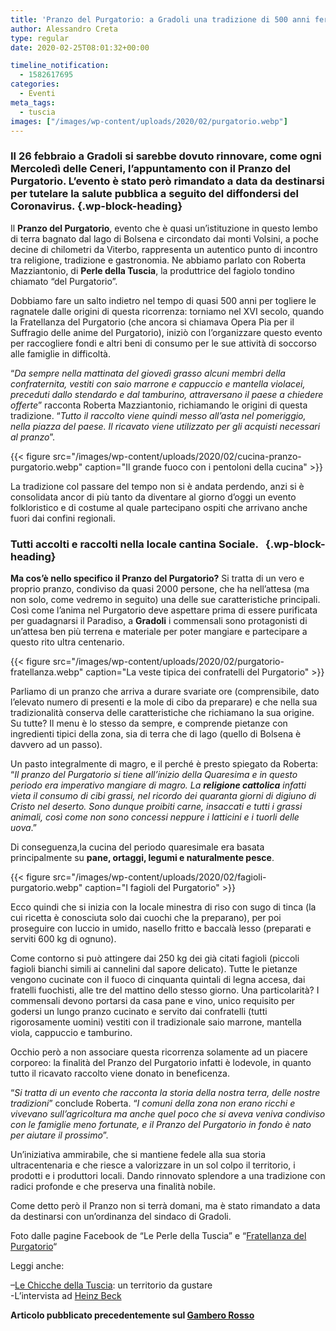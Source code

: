 ```yaml
---
title: 'Pranzo del Purgatorio: a Gradoli una tradizione di 500 anni fermata dal Coronavirus'
author: Alessandro Creta
type: regular
date: 2020-02-25T08:01:32+00:00

timeline_notification:
  - 1582617695
categories:
  - Eventi
meta_tags:
  - tuscia
images: ["/images/wp-content/uploads/2020/02/purgatorio.webp"]
---
```

### Il 26 febbraio a Gradoli si sarebbe dovuto rinnovare, come ogni Mercoledì delle Ceneri, l’appuntamento con il Pranzo del Purgatorio. L&#8217;evento è stato però rimandato a data da destinarsi per tutelare la salute pubblica a seguito del diffondersi del Coronavirus. {.wp-block-heading}

Il **Pranzo del Purgatorio**, evento che è quasi un’istituzione in questo lembo di terra bagnato dal lago di Bolsena e circondato dai monti Volsini, a poche decine di chilometri da Viterbo, rappresenta un autentico punto di incontro tra religione, tradizione e gastronomia. Ne abbiamo parlato con Roberta Mazziantonio, di **Perle della Tuscia**, la produttrice del fagiolo tondino chiamato “del Purgatorio”.

Dobbiamo fare un salto indietro nel tempo di quasi 500 anni per togliere le ragnatele dalle origini di questa ricorrenza: torniamo nel XVI secolo, quando la Fratellanza del Purgatorio (che ancora si chiamava Opera Pia per il Suffragio delle anime del Purgatorio), iniziò con l’organizzare questo evento per raccogliere fondi e altri beni di consumo per le sue attività di soccorso alle famiglie in difficoltà.&nbsp;

“_Da sempre nella mattinata del giovedì grasso alcuni membri della confraternita, vestiti con saio marrone e cappuccio e mantella violacei, preceduti dallo stendardo e dal tamburino, attraversano il paese a chiedere offerte_” racconta Roberta Mazziantonio, richiamando le origini di questa tradizione. “_Tutto il raccolto viene quindi messo all’asta nel pomeriggio, nella piazza del paese. Il ricavato viene utilizzato per gli acquisti necessari al pranzo_”.


{{< figure src="/images/wp-content/uploads/2020/02/cucina-pranzo-purgatorio.webp" caption="Il grande fuoco con i pentoloni della cucina" >}}


La tradizione col passare del tempo non si è andata perdendo, anzi si è consolidata ancor di più tanto da diventare al giorno d’oggi un evento folkloristico e di costume al quale partecipano ospiti che arrivano anche fuori dai confini regionali. 

### Tutti accolti e raccolti nella locale cantina Sociale. &nbsp; {.wp-block-heading}

**Ma cos’è nello specifico il Pranzo del Purgatorio?** Si tratta di un vero e proprio pranzo, condiviso da quasi 2000 persone, che ha nell’attesa (ma non solo, come vedremo in seguito) una delle sue caratteristiche principali. Così come l’anima nel Purgatorio deve aspettare prima di essere purificata per guadagnarsi il Paradiso, a **Gradoli** i commensali sono protagonisti di un’attesa ben più terrena e materiale per poter mangiare e partecipare a questo rito ultra centenario.


{{< figure src="/images/wp-content/uploads/2020/02/purgatorio-fratellanza.webp" caption="La veste tipica dei confratelli del Purgatorio" >}}


Parliamo di un pranzo che arriva a durare svariate ore (comprensibile, dato l’elevato numero di presenti e la mole di cibo da preparare) e che nella sua tradizionalità conserva delle caratteristiche che richiamano la sua origine. Su tutte? Il menu è lo stesso da sempre, e comprende pietanze con ingredienti tipici della zona, sia di terra che di lago (quello di Bolsena è davvero ad un passo).

Un pasto integralmente di magro, e il perché è presto spiegato da Roberta: “_Il pranzo del Purgatorio si tiene all’inizio della Quaresima e in questo periodo era imperativo mangiare di magro.&nbsp;La&nbsp;_**_religione cattolica_**_&nbsp;infatti vieta il consumo di cibi grassi, nel ricordo dei quaranta giorni di digiuno di Cristo nel deserto. Sono dunque proibiti carne, insaccati e tutti i grassi animali, così come non sono concessi neppure i latticini e i tuorli delle uova_.”

Di conseguenza,la cucina del periodo quaresimale era basata principalmente su&nbsp;**pane, ortaggi, legumi e naturalmente pesce**.


{{< figure src="/images/wp-content/uploads/2020/02/fagioli-purgatorio.webp" caption="I fagioli del Purgatorio" >}}


Ecco quindi che si inizia con la locale minestra di riso con sugo di tinca (la cui ricetta è conosciuta solo dai cuochi che la preparano), per poi proseguire con luccio in umido, nasello fritto e baccalà lesso (preparati e serviti 600 kg di ognuno).&nbsp;

Come contorno si può attingere dai 250 kg dei già citati fagioli (piccoli fagioli bianchi simili ai cannelini dal sapore delicato). Tutte le pietanze vengono cucinate con il fuoco di cinquanta quintali di legna accesa, dai fratelli fuochisti, alle tre del mattino dello stesso giorno. Una particolarità? I commensali devono portarsi da casa pane e vino, unico requisito per godersi un lungo pranzo cucinato e servito dai confratelli (tutti rigorosamente uomini) vestiti con il tradizionale saio marrone, mantella viola, cappuccio e tamburino.

Occhio però a non associare questa ricorrenza solamente ad un piacere corporeo: la finalità del Pranzo del Purgatorio infatti è lodevole, in quanto tutto il ricavato raccolto viene donato in beneficenza.

“_Si tratta di un evento che racconta la storia della nostra terra, delle nostre tradizioni_” conclude Roberta. “_I comuni della zona non erano ricchi e vivevano sull’agricoltura ma anche quel poco che si aveva veniva condiviso con le famiglie meno fortunate, e il Pranzo del Purgatorio in fondo è nato per aiutare il prossimo_”.

Un’iniziativa ammirabile, che si mantiene fedele alla sua storia ultracentenaria e che riesce a valorizzare in un sol colpo il territorio, i prodotti e i produttori locali. Dando rinnovato splendore a una tradizione con radici profonde e che preserva una finalità nobile.

Come detto però il Pranzo non si terrà domani, ma è stato rimandato a data da destinarsi con un&#8217;ordinanza del sindaco di Gradoli.

Foto dalle pagine Facebook de &#8220;Le Perle della Tuscia&#8221; e &#8220;<a rel="noreferrer noopener" aria-label="Fratellanza del Purgatorio (apre in una nuova scheda)" href="https://www.facebook.com/comunedigradoli.viterbo.vt/" target="_blank">Fratellanza del Purgatorio</a>&#8220;

Leggi anche:

&#8211;<a rel="noreferrer noopener" aria-label="Le Chicche della Tuscia (apre in una nuova scheda)" href="https://aleepepe.com/2020/02/03/chicche-della-tuscia/" target="_blank">Le Chicche della Tuscia</a>: un territorio da gustare  
-L&#8217;intervista ad <a rel="noreferrer noopener" aria-label="Heinz Beck (apre in una nuova scheda)" href="https://aleepepe.com/2019/12/08/im-beck/" target="_blank">Heinz Beck</a>

**Articolo pubblicato precedentemente sul <a href="https://www.gamberorosso.it/notizie/storie/il-pranzo-del-purgatorio-a-gradoli-una-tradizione-che-dura-da-mezzo-millennio/" target="_blank" rel="noreferrer noopener">Gambero Rosso</a>**